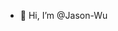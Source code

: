 - 👋 Hi, I’m @Jason-Wu

<!---
JAS0N-WU/JAS0N-WU is a ✨ special ✨ repository because its `README.md` (this file) appears on your GitHub profile.
You can click the Preview link to take a look at your changes.
--->
